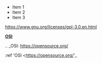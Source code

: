 * Item 1
* Item 2
* Item 3



 https://www.gnu.org/licenses/gpl-3.0.en.html


**[OSI](https://opensource.org)**

.. _OSI: https://opensource.org/


:ref 'OSI <https://opensource.org/'_

